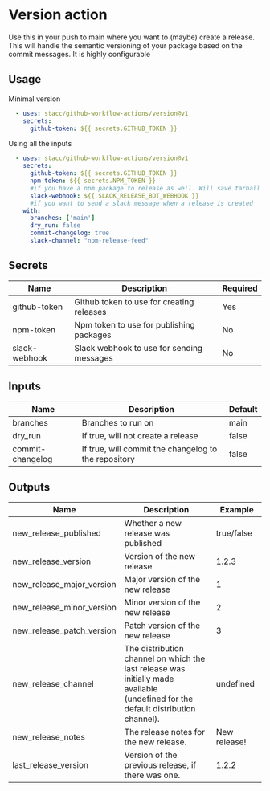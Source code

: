 # Version action
Use this in your push to main where you want to (maybe) create a release.
This will handle the semantic versioning of your package based on the commit messages.
It is highly configurable

## Usage
Minimal version
```yaml
  - uses: stacc/github-workflow-actions/version@v1
    secrets:
      github-token: ${{ secrets.GITHUB_TOKEN }}
```
Using all the inputs
```yaml
  - uses: stacc/github-workflow-actions/version@v1
    secrets:
      github-token: ${{ secrets.GITHUB_TOKEN }}
      npm-token: ${{ secrets.NPM_TOKEN }}
      #if you have a npm package to release as well. Will save tarball to Github Release
      slack-webhook: ${{ SLACK_RELEASE_BOT_WEBHOOK }} 
      #if you want to send a slack message when a release is created
    with:
      branches: ['main']
      dry_run: false
      commit-changelog: true
      slack-channel: "npm-release-feed"
```
## Secrets
| Name | Description | Required |
| ---- | ----------- | -------- |
| github-token | Github token to use for creating releases | Yes |
| npm-token | Npm token to use for publishing packages | No |
| slack-webhook | Slack webhook to use for sending messages | No |

## Inputs
| Name | Description                                             | Default |
| ---- |---------------------------------------------------------| ------- |
| branches | Branches to run on                                      | main |
| dry_run | If true, will not create a release                      | false |
| commit-changelog | If true, will commit the changelog to the repository    | false |

## Outputs
| Name                      | Description | Example      | 
|---------------------------|-------------|--------------|
| new_release_published     |Whether a new release was published             | true/false   |
| new_release_version       |Version of the new release             | 1.2.3        |
| new_release_major_version |Major version of the new release             | 1            |
| new_release_minor_version |Minor version of the new release             | 2            |
| new_release_patch_version |Patch version of the new release             | 3            |
| new_release_channel       |The distribution channel on which the <br/>last release was initially made available <br/>(undefined for the default distribution channel).             | undefined    |
| new_release_notes         |The release notes for the new release.             | New release! |
| last_release_version      |Version of the previous release, if there was one.             | 1.2.2        |
